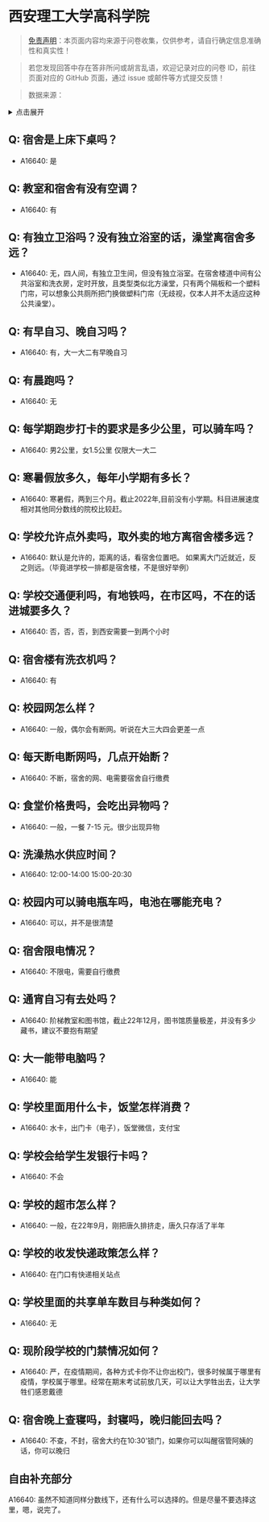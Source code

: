 # 西安理工大学高科学院

> [免责声明](https://colleges.chat/#_3)：本页面内容均来源于问卷收集，仅供参考，请自行确定信息准确性和真实性！

> 若您发现回答中存在答非所问或胡言乱语，欢迎记录对应的问卷 ID，前往页面对应的 GitHub 页面，通过 issue 或邮件等方式提交反馈！

> 数据来源：

<details><summary>点击展开</summary>
<ul>
<li>A16640: 匿名 (2022 年 12 月)</li>
</ul>
</details>

## Q: 宿舍是上床下桌吗？

- A16640: 是

## Q: 教室和宿舍有没有空调？

- A16640: 有

## Q: 有独立卫浴吗？没有独立浴室的话，澡堂离宿舍多远？

- A16640: 无，四人间，有独立卫生间，但没有独立浴室。在宿舍楼道中间有公共浴室和洗衣房，定时开放，且类型类似北方澡堂，只有两个隔板和一个塑料门帘，可以想象公共厕所把门换做塑料门帘（无歧视，仅本人并不太适应这种公共澡堂）。

## Q: 有早自习、晚自习吗？

- A16640: 有，大一大二有早晚自习

## Q: 有晨跑吗？

- A16640: 无

## Q: 每学期跑步打卡的要求是多少公里，可以骑车吗？

- A16640: 男2公里，女1.5公里 仅限大一大二

## Q: 寒暑假放多久，每年小学期有多长？

- A16640: 寒暑假，两到三个月。截止2022年,目前没有小学期。科目进展速度相对其他同分数线的院校比较赶。

## Q: 学校允许点外卖吗，取外卖的地方离宿舍楼多远？

- A16640: 默认是允许的，距离的话，看宿舍位置吧。
如果离大门近就近，反之则远。（毕竟进学校一排都是宿舍楼，不是很好举例）

## Q: 学校交通便利吗，有地铁吗，在市区吗，不在的话进城要多久？

- A16640: 否，否，否，到西安需要一到两个小时

## Q: 宿舍楼有洗衣机吗？

- A16640: 有

## Q: 校园网怎么样？

- A16640: 一般，偶尔会有断网。听说在大三大四会更差一点

## Q: 每天断电断网吗，几点开始断？

- A16640: 不断，宿舍的网、电需要宿舍自行缴费

## Q: 食堂价格贵吗，会吃出异物吗？

- A16640: 一般，一餐 7-15 元。很少出现异物

## Q: 洗澡热水供应时间？

- A16640: 12:00-14:00 15:00-20:30

## Q: 校园内可以骑电瓶车吗，电池在哪能充电？

- A16640: 可以，并不是很清楚

## Q: 宿舍限电情况？

- A16640: 不限电，需要自行缴费

## Q: 通宵自习有去处吗？

- A16640: 阶梯教室和图书馆，截止22年12月，图书馆质量极差，并没有多少藏书，建议不要抱有期望

## Q: 大一能带电脑吗？

- A16640: 能

## Q: 学校里面用什么卡，饭堂怎样消费？

- A16640: 水卡，出门卡（电子），饭堂微信，支付宝

## Q: 学校会给学生发银行卡吗？

- A16640: 不会

## Q: 学校的超市怎么样？

- A16640: 一般，在22年9月，刚把唐久排挤走，唐久只存活了半年

## Q: 学校的收发快递政策怎么样？

- A16640: 在门口有快递相关站点

## Q: 学校里面的共享单车数目与种类如何？

- A16640: 无

## Q: 现阶段学校的门禁情况如何？

- A16640: 严，在疫情期间，各种方式卡你不让你出校门，很多时候属于哪里有疫情，学校属于哪里。经常在期末考试前放几天，可以让大学牲出去，让大学牲们感恩戴德

## Q: 宿舍晚上查寝吗，封寝吗，晚归能回去吗？

- A16640: 不查，不封，宿舍大约在10:30'锁门，如果你可以叫醒宿管阿姨的话，你可以晚归

## 自由补充部分

A16640: 虽然不知道同样分数线下，还有什么可以选择的。但是尽量不要选择这里，嗯，说完了。